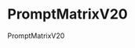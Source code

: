 # PromptMatrixV20
PromptMatrixV20

<!-- Trigger deployment -->
<!-- Re-trigger deployment -->
<!-- Final deployment trigger -->